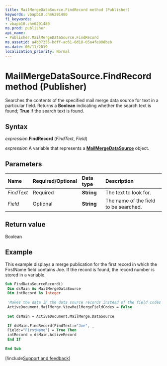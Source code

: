 ```yaml
---
title: MailMergeDataSource.FindRecord method (Publisher)
keywords: vbapb10.chm6291480
f1_keywords:
- vbapb10.chm6291480
ms.prod: publisher
api_name:
- Publisher.MailMergeDataSource.FindRecord
ms.assetid: a4b37255-bdff-ac61-6d18-05a4fe008beb
ms.date: 06/11/2019
localization_priority: Normal
---
```



# MailMergeDataSource.FindRecord method (Publisher)

Searches the contents of the specified mail merge data source for text in a particular field. Returns a **Boolean** indicating whether the search text is found; **True** if the search text is found.


## Syntax

_expression_.**FindRecord** (_FindText_, _Field_)

_expression_ A variable that represents a **[MailMergeDataSource](Publisher.MailMergeDataSource.md)** object.


## Parameters

|Name|Required/Optional|Data type|Description|
|:-----|:-----|:-----|:-----|
|_FindText_|Required| **String**|The text to look for.|
|_Field_|Optional| **String**|The name of the field to be searched.|

## Return value

Boolean


## Example

This example displays a merge publication for the first record in which the FirstName field contains Joe. If the record is found, the record number is stored in a variable.

```vb
Sub FindDataSourceRecord() 
 Dim dsMain As MailMergeDataSource 
 Dim intRecord As Integer 
 
 'Makes the data in the data source records instead of the field codes 
 ActiveDocument.MailMerge.ViewMailMergeFieldCodes = False 
 
 Set dsMain = ActiveDocument.MailMerge.DataSource 
 
 If dsMain.FindRecord(FindText:="Joe", _ 
 Field:="FirstName") = True Then 
 intRecord = dsMain.ActiveRecord 
 End If 
 
End Sub
```

[!include[Support and feedback](~/includes/feedback-boilerplate.md)]